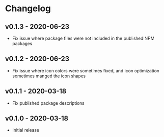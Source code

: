 # Changelog

## v0.1.3 - 2020-06-23

- Fix issue where package files were not included in the published NPM packages

## v0.1.2 - 2020-06-23

- Fix issue where icon colors were sometimes fixed, and icon optimization sometimes manged the icon shapes

## v0.1.1 - 2020-03-18

- Fix published package descriptions

## v0.1.0 - 2020-03-18

- Initial release
